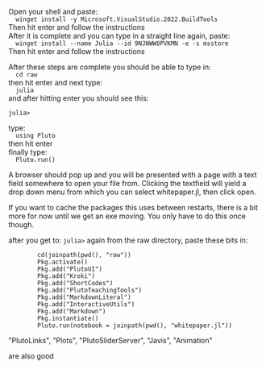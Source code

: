 Open your shell and paste:  
    ```  
    winget install -y Microsoft.VisualStudio.2022.BuildTools  
    ```  
Then hit enter and follow the instructions  
After it is complete and you can type in a straight line again, paste:  
    ```  
    winget install --name Julia --id 9NJNWW8PVKMN -e -s msstore  
    ```  
Then hit enter and follow the instructions  

After these steps are complete you should be able to type in:  
    ```  
    cd raw  
    ```  
then hit enter and next type:  
    ```  
    julia  
    ```  
and after hitting enter you should see this:  
```  
julia>  
```  
type:  
    ```  
    using Pluto  
    ```  
then hit enter  
finally type:  
    ```  
    Pluto.run()  
    ```  

A browser should pop up and you will be presented with a page with a text field somewhere to open your file from.
Clicking the textfield will yield a drop down menu from which you can select whitepaper.jl, then click open.

If you want to cache the packages this uses between restarts, there is a bit more for now
until we get an exe moving. You only have to do this once though.

after you get to:
        ```
        julia>
        ```
again from the raw directory,
paste these bits in:
```
        cd(joinpath(pwd(), "raw"))
        Pkg.activate()
        Pkg.add("PlutoUI")
        Pkg.add("Kroki")
        Pkg.add("ShortCodes")
        Pkg.add("PlutoTeachingTools")
        Pkg.add("MarkdownLiteral")
        Pkg.add("InteractiveUtils")
        Pkg.add("Markdown")
        Pkg.instantiate()
        Pluto.run(notebook = joinpath(pwd(), "whitepaper.jl"))
```
"PlutoLinks", "Plots", "PlutoSliderServer", 
        "Javis", "Animation" 

are also good
